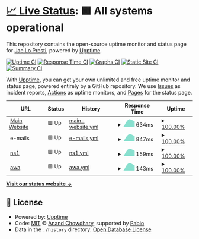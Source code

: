 # [📈 Live Status](https://status.rexo.network): <!--live status--> **🟩 All systems operational**

This repository contains the open-source uptime monitor and status page for [Jae Lo Presti](https://777.tf), powered by [Upptime](https://github.com/upptime/upptime).

[![Uptime CI](https://github.com/jae1911/status.rexo.network/workflows/Uptime%20CI/badge.svg)](https://github.com/jae1911/status.rexo.network/actions?query=workflow%3A%22Uptime+CI%22)
[![Response Time CI](https://github.com/jae1911/status.rexo.network/workflows/Response%20Time%20CI/badge.svg)](https://github.com/jae1911/status.rexo.network/actions?query=workflow%3A%22Response+Time+CI%22)
[![Graphs CI](https://github.com/jae1911/status.rexo.network/workflows/Graphs%20CI/badge.svg)](https://github.com/jae1911/status.rexo.network/actions?query=workflow%3A%22Graphs+CI%22)
[![Static Site CI](https://github.com/jae1911/status.rexo.network/workflows/Static%20Site%20CI/badge.svg)](https://github.com/jae1911/status.rexo.network/actions?query=workflow%3A%22Static+Site+CI%22)
[![Summary CI](https://github.com/jae1911/status.rexo.network/workflows/Summary%20CI/badge.svg)](https://github.com/jae1911/status.rexo.network/actions?query=workflow%3A%22Summary+CI%22)

With [Upptime](https://upptime.js.org), you can get your own unlimited and free uptime monitor and status page, powered entirely by a GitHub repository. We use [Issues](https://github.com/jae1911/status.rexo.network/issues) as incident reports, [Actions](https://github.com/jae1911/status.rexo.network/actions) as uptime monitors, and [Pages](https://status.rexo.network) for the status page.

<!--start: status pages-->
<!-- This summary is generated by Upptime (https://github.com/upptime/upptime) -->
<!-- Do not edit this manually, your changes will be overwritten -->
<!-- prettier-ignore -->
| URL | Status | History | Response Time | Uptime |
| --- | ------ | ------- | ------------- | ------ |
| <img alt="" src="https://icons.duckduckgo.com/ip3/rexo.network.ico" height="13"> [Main Website](https://rexo.network) | 🟩 Up | [main-website.yml](https://github.com/jae1911/status.rexo.network/commits/HEAD/history/main-website.yml) | <details><summary><img alt="Response time graph" src="./graphs/main-website/response-time-week.png" height="20"> 634ms</summary><br><a href="https://status.rexo.network/history/main-website"><img alt="Response time 634" src="https://img.shields.io/endpoint?url=https%3A%2F%2Fraw.githubusercontent.com%2Fjae1911%2Fstatus.rexo.network%2FHEAD%2Fapi%2Fmain-website%2Fresponse-time.json"></a><br><a href="https://status.rexo.network/history/main-website"><img alt="24-hour response time 689" src="https://img.shields.io/endpoint?url=https%3A%2F%2Fraw.githubusercontent.com%2Fjae1911%2Fstatus.rexo.network%2FHEAD%2Fapi%2Fmain-website%2Fresponse-time-day.json"></a><br><a href="https://status.rexo.network/history/main-website"><img alt="7-day response time 634" src="https://img.shields.io/endpoint?url=https%3A%2F%2Fraw.githubusercontent.com%2Fjae1911%2Fstatus.rexo.network%2FHEAD%2Fapi%2Fmain-website%2Fresponse-time-week.json"></a><br><a href="https://status.rexo.network/history/main-website"><img alt="30-day response time 634" src="https://img.shields.io/endpoint?url=https%3A%2F%2Fraw.githubusercontent.com%2Fjae1911%2Fstatus.rexo.network%2FHEAD%2Fapi%2Fmain-website%2Fresponse-time-month.json"></a><br><a href="https://status.rexo.network/history/main-website"><img alt="1-year response time 634" src="https://img.shields.io/endpoint?url=https%3A%2F%2Fraw.githubusercontent.com%2Fjae1911%2Fstatus.rexo.network%2FHEAD%2Fapi%2Fmain-website%2Fresponse-time-year.json"></a></details> | <details><summary><a href="https://status.rexo.network/history/main-website">100.00%</a></summary><a href="https://status.rexo.network/history/main-website"><img alt="All-time uptime 100.00%" src="https://img.shields.io/endpoint?url=https%3A%2F%2Fraw.githubusercontent.com%2Fjae1911%2Fstatus.rexo.network%2FHEAD%2Fapi%2Fmain-website%2Fuptime.json"></a><br><a href="https://status.rexo.network/history/main-website"><img alt="24-hour uptime 100.00%" src="https://img.shields.io/endpoint?url=https%3A%2F%2Fraw.githubusercontent.com%2Fjae1911%2Fstatus.rexo.network%2FHEAD%2Fapi%2Fmain-website%2Fuptime-day.json"></a><br><a href="https://status.rexo.network/history/main-website"><img alt="7-day uptime 100.00%" src="https://img.shields.io/endpoint?url=https%3A%2F%2Fraw.githubusercontent.com%2Fjae1911%2Fstatus.rexo.network%2FHEAD%2Fapi%2Fmain-website%2Fuptime-week.json"></a><br><a href="https://status.rexo.network/history/main-website"><img alt="30-day uptime 100.00%" src="https://img.shields.io/endpoint?url=https%3A%2F%2Fraw.githubusercontent.com%2Fjae1911%2Fstatus.rexo.network%2FHEAD%2Fapi%2Fmain-website%2Fuptime-month.json"></a><br><a href="https://status.rexo.network/history/main-website"><img alt="1-year uptime 100.00%" src="https://img.shields.io/endpoint?url=https%3A%2F%2Fraw.githubusercontent.com%2Fjae1911%2Fstatus.rexo.network%2FHEAD%2Fapi%2Fmain-website%2Fuptime-year.json"></a></details>
| <img alt="" src="https://icons.duckduckgo.com/ip3/null.ico" height="13"> e-mails | 🟩 Up | [e-mails.yml](https://github.com/jae1911/status.rexo.network/commits/HEAD/history/e-mails.yml) | <details><summary><img alt="Response time graph" src="./graphs/e-mails/response-time-week.png" height="20"> 847ms</summary><br><a href="https://status.rexo.network/history/e-mails"><img alt="Response time 847" src="https://img.shields.io/endpoint?url=https%3A%2F%2Fraw.githubusercontent.com%2Fjae1911%2Fstatus.rexo.network%2FHEAD%2Fapi%2Fe-mails%2Fresponse-time.json"></a><br><a href="https://status.rexo.network/history/e-mails"><img alt="24-hour response time 918" src="https://img.shields.io/endpoint?url=https%3A%2F%2Fraw.githubusercontent.com%2Fjae1911%2Fstatus.rexo.network%2FHEAD%2Fapi%2Fe-mails%2Fresponse-time-day.json"></a><br><a href="https://status.rexo.network/history/e-mails"><img alt="7-day response time 847" src="https://img.shields.io/endpoint?url=https%3A%2F%2Fraw.githubusercontent.com%2Fjae1911%2Fstatus.rexo.network%2FHEAD%2Fapi%2Fe-mails%2Fresponse-time-week.json"></a><br><a href="https://status.rexo.network/history/e-mails"><img alt="30-day response time 847" src="https://img.shields.io/endpoint?url=https%3A%2F%2Fraw.githubusercontent.com%2Fjae1911%2Fstatus.rexo.network%2FHEAD%2Fapi%2Fe-mails%2Fresponse-time-month.json"></a><br><a href="https://status.rexo.network/history/e-mails"><img alt="1-year response time 847" src="https://img.shields.io/endpoint?url=https%3A%2F%2Fraw.githubusercontent.com%2Fjae1911%2Fstatus.rexo.network%2FHEAD%2Fapi%2Fe-mails%2Fresponse-time-year.json"></a></details> | <details><summary><a href="https://status.rexo.network/history/e-mails">100.00%</a></summary><a href="https://status.rexo.network/history/e-mails"><img alt="All-time uptime 100.00%" src="https://img.shields.io/endpoint?url=https%3A%2F%2Fraw.githubusercontent.com%2Fjae1911%2Fstatus.rexo.network%2FHEAD%2Fapi%2Fe-mails%2Fuptime.json"></a><br><a href="https://status.rexo.network/history/e-mails"><img alt="24-hour uptime 100.00%" src="https://img.shields.io/endpoint?url=https%3A%2F%2Fraw.githubusercontent.com%2Fjae1911%2Fstatus.rexo.network%2FHEAD%2Fapi%2Fe-mails%2Fuptime-day.json"></a><br><a href="https://status.rexo.network/history/e-mails"><img alt="7-day uptime 100.00%" src="https://img.shields.io/endpoint?url=https%3A%2F%2Fraw.githubusercontent.com%2Fjae1911%2Fstatus.rexo.network%2FHEAD%2Fapi%2Fe-mails%2Fuptime-week.json"></a><br><a href="https://status.rexo.network/history/e-mails"><img alt="30-day uptime 100.00%" src="https://img.shields.io/endpoint?url=https%3A%2F%2Fraw.githubusercontent.com%2Fjae1911%2Fstatus.rexo.network%2FHEAD%2Fapi%2Fe-mails%2Fuptime-month.json"></a><br><a href="https://status.rexo.network/history/e-mails"><img alt="1-year uptime 100.00%" src="https://img.shields.io/endpoint?url=https%3A%2F%2Fraw.githubusercontent.com%2Fjae1911%2Fstatus.rexo.network%2FHEAD%2Fapi%2Fe-mails%2Fuptime-year.json"></a></details>
| <img alt="" src="https://icons.duckduckgo.com/ip3/null.ico" height="13"> [ns1](ns1.rexo.network) | 🟩 Up | [ns1.yml](https://github.com/jae1911/status.rexo.network/commits/HEAD/history/ns1.yml) | <details><summary><img alt="Response time graph" src="./graphs/ns1/response-time-week.png" height="20"> 159ms</summary><br><a href="https://status.rexo.network/history/ns1"><img alt="Response time 159" src="https://img.shields.io/endpoint?url=https%3A%2F%2Fraw.githubusercontent.com%2Fjae1911%2Fstatus.rexo.network%2FHEAD%2Fapi%2Fns1%2Fresponse-time.json"></a><br><a href="https://status.rexo.network/history/ns1"><img alt="24-hour response time 174" src="https://img.shields.io/endpoint?url=https%3A%2F%2Fraw.githubusercontent.com%2Fjae1911%2Fstatus.rexo.network%2FHEAD%2Fapi%2Fns1%2Fresponse-time-day.json"></a><br><a href="https://status.rexo.network/history/ns1"><img alt="7-day response time 159" src="https://img.shields.io/endpoint?url=https%3A%2F%2Fraw.githubusercontent.com%2Fjae1911%2Fstatus.rexo.network%2FHEAD%2Fapi%2Fns1%2Fresponse-time-week.json"></a><br><a href="https://status.rexo.network/history/ns1"><img alt="30-day response time 159" src="https://img.shields.io/endpoint?url=https%3A%2F%2Fraw.githubusercontent.com%2Fjae1911%2Fstatus.rexo.network%2FHEAD%2Fapi%2Fns1%2Fresponse-time-month.json"></a><br><a href="https://status.rexo.network/history/ns1"><img alt="1-year response time 159" src="https://img.shields.io/endpoint?url=https%3A%2F%2Fraw.githubusercontent.com%2Fjae1911%2Fstatus.rexo.network%2FHEAD%2Fapi%2Fns1%2Fresponse-time-year.json"></a></details> | <details><summary><a href="https://status.rexo.network/history/ns1">100.00%</a></summary><a href="https://status.rexo.network/history/ns1"><img alt="All-time uptime 100.00%" src="https://img.shields.io/endpoint?url=https%3A%2F%2Fraw.githubusercontent.com%2Fjae1911%2Fstatus.rexo.network%2FHEAD%2Fapi%2Fns1%2Fuptime.json"></a><br><a href="https://status.rexo.network/history/ns1"><img alt="24-hour uptime 100.00%" src="https://img.shields.io/endpoint?url=https%3A%2F%2Fraw.githubusercontent.com%2Fjae1911%2Fstatus.rexo.network%2FHEAD%2Fapi%2Fns1%2Fuptime-day.json"></a><br><a href="https://status.rexo.network/history/ns1"><img alt="7-day uptime 100.00%" src="https://img.shields.io/endpoint?url=https%3A%2F%2Fraw.githubusercontent.com%2Fjae1911%2Fstatus.rexo.network%2FHEAD%2Fapi%2Fns1%2Fuptime-week.json"></a><br><a href="https://status.rexo.network/history/ns1"><img alt="30-day uptime 100.00%" src="https://img.shields.io/endpoint?url=https%3A%2F%2Fraw.githubusercontent.com%2Fjae1911%2Fstatus.rexo.network%2FHEAD%2Fapi%2Fns1%2Fuptime-month.json"></a><br><a href="https://status.rexo.network/history/ns1"><img alt="1-year uptime 100.00%" src="https://img.shields.io/endpoint?url=https%3A%2F%2Fraw.githubusercontent.com%2Fjae1911%2Fstatus.rexo.network%2FHEAD%2Fapi%2Fns1%2Fuptime-year.json"></a></details>
| <img alt="" src="https://icons.duckduckgo.com/ip3/null.ico" height="13"> [awa](awa.rexo.network) | 🟩 Up | [awa.yml](https://github.com/jae1911/status.rexo.network/commits/HEAD/history/awa.yml) | <details><summary><img alt="Response time graph" src="./graphs/awa/response-time-week.png" height="20"> 143ms</summary><br><a href="https://status.rexo.network/history/awa"><img alt="Response time 143" src="https://img.shields.io/endpoint?url=https%3A%2F%2Fraw.githubusercontent.com%2Fjae1911%2Fstatus.rexo.network%2FHEAD%2Fapi%2Fawa%2Fresponse-time.json"></a><br><a href="https://status.rexo.network/history/awa"><img alt="24-hour response time 159" src="https://img.shields.io/endpoint?url=https%3A%2F%2Fraw.githubusercontent.com%2Fjae1911%2Fstatus.rexo.network%2FHEAD%2Fapi%2Fawa%2Fresponse-time-day.json"></a><br><a href="https://status.rexo.network/history/awa"><img alt="7-day response time 143" src="https://img.shields.io/endpoint?url=https%3A%2F%2Fraw.githubusercontent.com%2Fjae1911%2Fstatus.rexo.network%2FHEAD%2Fapi%2Fawa%2Fresponse-time-week.json"></a><br><a href="https://status.rexo.network/history/awa"><img alt="30-day response time 143" src="https://img.shields.io/endpoint?url=https%3A%2F%2Fraw.githubusercontent.com%2Fjae1911%2Fstatus.rexo.network%2FHEAD%2Fapi%2Fawa%2Fresponse-time-month.json"></a><br><a href="https://status.rexo.network/history/awa"><img alt="1-year response time 143" src="https://img.shields.io/endpoint?url=https%3A%2F%2Fraw.githubusercontent.com%2Fjae1911%2Fstatus.rexo.network%2FHEAD%2Fapi%2Fawa%2Fresponse-time-year.json"></a></details> | <details><summary><a href="https://status.rexo.network/history/awa">100.00%</a></summary><a href="https://status.rexo.network/history/awa"><img alt="All-time uptime 100.00%" src="https://img.shields.io/endpoint?url=https%3A%2F%2Fraw.githubusercontent.com%2Fjae1911%2Fstatus.rexo.network%2FHEAD%2Fapi%2Fawa%2Fuptime.json"></a><br><a href="https://status.rexo.network/history/awa"><img alt="24-hour uptime 100.00%" src="https://img.shields.io/endpoint?url=https%3A%2F%2Fraw.githubusercontent.com%2Fjae1911%2Fstatus.rexo.network%2FHEAD%2Fapi%2Fawa%2Fuptime-day.json"></a><br><a href="https://status.rexo.network/history/awa"><img alt="7-day uptime 100.00%" src="https://img.shields.io/endpoint?url=https%3A%2F%2Fraw.githubusercontent.com%2Fjae1911%2Fstatus.rexo.network%2FHEAD%2Fapi%2Fawa%2Fuptime-week.json"></a><br><a href="https://status.rexo.network/history/awa"><img alt="30-day uptime 100.00%" src="https://img.shields.io/endpoint?url=https%3A%2F%2Fraw.githubusercontent.com%2Fjae1911%2Fstatus.rexo.network%2FHEAD%2Fapi%2Fawa%2Fuptime-month.json"></a><br><a href="https://status.rexo.network/history/awa"><img alt="1-year uptime 100.00%" src="https://img.shields.io/endpoint?url=https%3A%2F%2Fraw.githubusercontent.com%2Fjae1911%2Fstatus.rexo.network%2FHEAD%2Fapi%2Fawa%2Fuptime-year.json"></a></details>

<!--end: status pages-->

[**Visit our status website →**](https://status.rexo.network)

## 📄 License

- Powered by: [Upptime](https://github.com/upptime/upptime)
- Code: [MIT](./LICENSE) © [Anand Chowdhary](https://anandchowdhary.com), supported by [Pabio](https://pabio.com)
- Data in the `./history` directory: [Open Database License](https://opendatacommons.org/licenses/odbl/1-0/)
